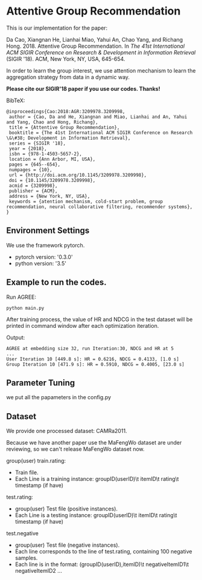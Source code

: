 # Attentive Group Recommendation

This is our implementation for the paper:

Da Cao, Xiangnan He, Lianhai Miao, Yahui An, Chao Yang, and Richang Hong. 2018. Attentive Group Recommendation.  In <em>The 41st International ACM SIGIR Conference on Research &#38; Development in Information Retrieval</em> (SIGIR '18). ACM, New York, NY, USA,  645-654.

In order to learn the group interest, we use attention mechanism to learn the aggregation strategy from data in a dynamic way.

**Please cite our SIGIR'18 paper if you use our codes. Thanks!** 

BibTeX:

```
@inproceedings{Cao:2018:AGR:3209978.3209998,
 author = {Cao, Da and He, Xiangnan and Miao, Lianhai and An, Yahui and Yang, Chao and Hong, Richang},
 title = {Attentive Group Recommendation},
 booktitle = {The 41st International ACM SIGIR Conference on Research \&\#38; Development in Information Retrieval},
 series = {SIGIR '18},
 year = {2018},
 isbn = {978-1-4503-5657-2},
 location = {Ann Arbor, MI, USA},
 pages = {645--654},
 numpages = {10},
 url = {http://doi.acm.org/10.1145/3209978.3209998},
 doi = {10.1145/3209978.3209998},
 acmid = {3209998},
 publisher = {ACM},
 address = {New York, NY, USA},
 keywords = {atention mechanism, cold-start problem, group recommendation, neural collaborative filtering, recommender systems},
}
```

## Environment Settings
We use the framework pytorch. 
- pytorch version:  '0.3.0'
- python version: '3.5'

## Example to run the codes.

Run AGREE:

```
python main.py
```

After training process, the value of HR and NDCG in the test dataset will be printed in command window after each optimization iteration.

Output:

```
AGREE at embedding size 32, run Iteration:30, NDCG and HR at 5
...
User Iteration 10 [449.8 s]: HR = 0.6216, NDCG = 0.4133, [1.0 s]
Group Iteration 10 [471.9 s]: HR = 0.5910, NDCG = 0.4005, [23.0 s]

```


## Parameter Tuning

we put all the papameters in the config.py

## Dataset

We provide one processed dataset: CAMRa2011. 

Because we have another paper use the MaFengWo dataset are under reviewing, so we can't release MaFengWo dataset now.

group(user) train.rating:

* Train file.
* Each Line is a training instance: groupID(userID)\t itemID\t rating\t timestamp (if have)

test.rating:

* group(user) Test file (positive instances).
* Each Line is a testing instance: groupID(userID)\t itemID\t rating\t timestamp (if have)

test.negative

* group(user) Test file (negative instances).
* Each line corresponds to the line of test.rating, containing 100 negative samples.
* Each line is in the format: (groupID(userID),itemID)\t negativeItemID1\t negativeItemID2 ...
